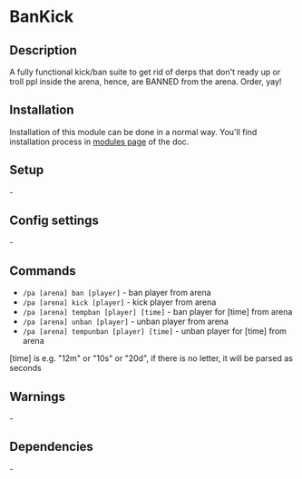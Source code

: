 # BanKick

## Description

A fully functional kick/ban suite to get rid of derps that don't ready up or troll ppl inside the arena, hence, are BANNED from the arena. Order, yay!

## Installation

Installation of this module can be done in a normal way. You'll find installation process in [modules page](../modules.md#installing-modules) of the doc.

## Setup

\-

## Config settings

\-

## Commands

- `/pa [arena] ban [player]` \- ban player from arena
- `/pa [arena] kick [player]` \- kick player from arena
- `/pa [arena] tempban [player] [time]` \- ban player for [time] from arena
- `/pa [arena] unban [player]` \- unban player from arena
- `/pa [arena] tempunban [player] [time]` \- unban player for [time] from arena 

[time] is e.g. "12m" or "10s" or "20d", if there is no letter, it will be parsed as seconds
## Warnings

\-

## Dependencies

\-
